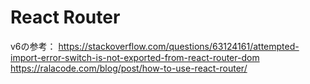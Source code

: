 # React Router
v6の参考：
https://stackoverflow.com/questions/63124161/attempted-import-error-switch-is-not-exported-from-react-router-dom
https://ralacode.com/blog/post/how-to-use-react-router/
